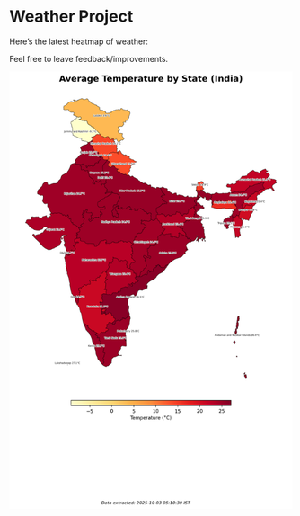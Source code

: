 # Weather Project

Here’s the latest heatmap of weather:

Feel free to leave feedback/improvements.

![India Heatmap](docs/assets/india_heatmap.png?v=DF0D70)
